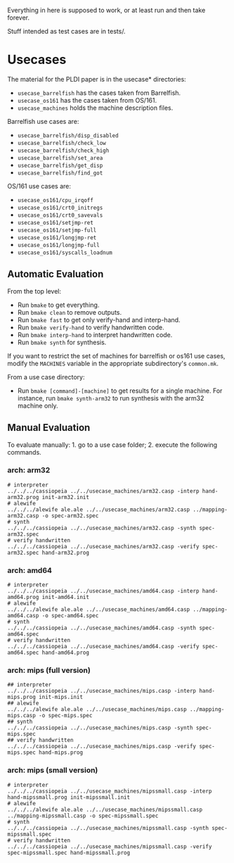 Everything in here is supposed to work, or at least run and then take forever.

Stuff intended as test cases are in tests/.

# Usecases

The material for the PLDI paper is in the usecase\* directories:
* `usecase_barrelfish` has the cases taken from Barrelfish.
* `usecase_os161` has the cases taken from OS/161.
* `usecase_machines` holds the machine description files.

Barrelfish use cases are:
* `usecase_barrelfish/disp_disabled`
* `usecase_barrelfish/check_low`
* `usecase_barrelfish/check_high`
* `usecase_barrelfish/set_area`
* `usecase_barrelfish/get_disp`
* `usecase_barrelfish/find_got`

OS/161 use cases are:
* `usecase_os161/cpu_irqoff`
* `usecase_os161/crt0_initregs`
* `usecase_os161/crt0_savevals`
* `usecase_os161/setjmp-ret`
* `usecase_os161/setjmp-full`
* `usecase_os161/longjmp-ret`
* `usecase_os161/longjmp-full`
* `usecase_os161/syscalls_loadnum`

## Automatic Evaluation
From the top level:
* Run `bmake` to get everything.
* Run `bmake clean` to remove outputs.
* Run `bmake fast` to get only verify-hand and interp-hand.
* Run `bmake verify-hand` to verify handwritten code.
* Run `bmake interp-hand` to interpret handwritten code.
* Run `bmake synth` for synthesis.

If you want to restrict the set of machines for barrelfish or os161 use cases,
modify the `MACHINES` variable in the appropriate subdirectory's `common.mk`.

From a use case directory:
* Run `bmake [command]-[machine]` to get results for a single machine.
  For instance, run `bmake synth-arm32` to run synthesis with the arm32 machine only.

## Manual Evaluation
To evaluate manually: 1. go to a use case folder; 2. execute the following commands.

### arch: arm32
```
# interpreter
../../../cassiopeia ../../usecase_machines/arm32.casp -interp hand-arm32.prog init-arm32.init
# alewife
../../../alewife ale.ale ../../usecase_machines/arm32.casp ../mapping-arm32.casp -o spec-arm32.spec
# synth
../../../cassiopeia ../../usecase_machines/arm32.casp -synth spec-arm32.spec
# verify handwritten
../../../cassiopeia ../../usecase_machines/arm32.casp -verify spec-arm32.spec hand-arm32.prog
```
### arch: amd64
```
# interpreter
../../../cassiopeia ../../usecase_machines/amd64.casp -interp hand-amd64.prog init-amd64.init
# alewife
../../../alewife ale.ale ../../usecase_machines/amd64.casp ../mapping-amd64.casp -o spec-amd64.spec
# synth
../../../cassiopeia ../../usecase_machines/amd64.casp -synth spec-amd64.spec
# verify handwritten
../../../cassiopeia ../../usecase_machines/amd64.casp -verify spec-amd64.spec hand-amd64.prog
```
### arch: mips (full version)
```
## interpreter
../../../cassiopeia ../../usecase_machines/mips.casp -interp hand-mips.prog init-mips.init
## alewife
../../../alewife ale.ale ../../usecase_machines/mips.casp ../mapping-mips.casp -o spec-mips.spec
## synth
../../../cassiopeia ../../usecase_machines/mips.casp -synth spec-mips.spec
## verify handwritten
../../../cassiopeia ../../usecase_machines/mips.casp -verify spec-mips.spec hand-mips.prog
```

### arch: mips (small version)
```
# interpreter
../../../cassiopeia ../../usecase_machines/mipssmall.casp -interp hand-mipssmall.prog init-mipssmall.init
# alewife
../../../alewife ale.ale ../../usecase_machines/mipssmall.casp ../mapping-mipssmall.casp -o spec-mipssmall.spec
# synth
../../../cassiopeia ../../usecase_machines/mipssmall.casp -synth spec-mipssmall.spec
# verify handwritten
../../../cassiopeia ../../usecase_machines/mipssmall.casp -verify spec-mipssmall.spec hand-mipssmall.prog
```
